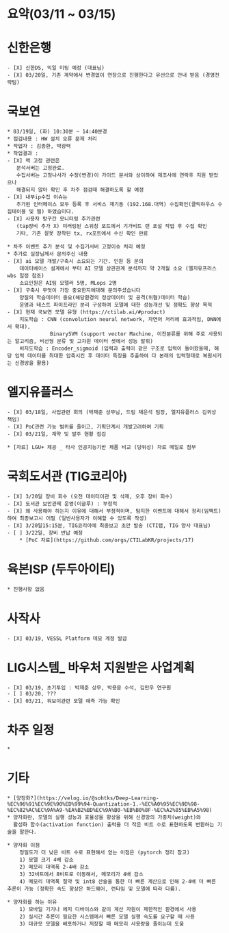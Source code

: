 # 요약(03/11 ~ 03/15)

# 신한은행
    - [X] 신한DS, 익일 미팅 예정 (대표님)
    - [X] 03/20일, 기존 계약에서 변경없이 연장으로 진행한다고 유선으로 안내 받음 (경영전략팀)

# 국보연 
    * 03/19일, (화) 10:30분 ~ 14:40분경 
    * 점검내용 : HW 설치 오류 문제 처리
    * 작업자 : 김종환, 박광력
    * 작업결과 : 
    - [X] 랙 고정 관련은 
       분석서버는 고정완료. 
       수집서버는 고정나사가 수정(변경)이 가이드 문서와 상이하여 제조사에 연락후 지원 받았으나 
       해결되지 않아 확인 후 차주 점검때 해결하도록 할 예정
    - [X] 내부ip수집 이슈는 
       추가된 인터페이스 모두 등록 후 서비스 재기동 (192.168.대역) 수집확인(클릭하우스 수집테이블 및 웹) 하였습미다.
    - [X] 사용자 망구간 모니터링 추가관련 
       (tap장비 추가 X) 미러링된 스위칭 포트에서 기가비트 랜 포설 작업 후 수집 확인
       기타, 기존 잘못 장착된 tx, rx포트에서 수신 확인 완료

    * 차주 이벤트 추가 분석 및 수집기서버 고정이슈 처리 예정
    * 추가로 실장님께서 문의주신 내용
    - [X] ai 모델 개발/구축시 소요되는 기간. 인원 등 문의
        데이터베이스 설계에서 부터 AI 모델 상관관계 분석까지 약 2개월 소요 (엘지유프러스 wbs 일정 참조)
        소요인원은 AI팀 모델러 5명, MLops 2명
    - [X] 구축시 무엇이 가장 중요한지에대해 문의주셨습니다
        양질의 학습데이터 중요(해당환경의 정상데이터 및 공격(위협)데이터 학습)
        운영과 테스트 파이프라인 분리 구성하여 모델에 대한 성능개선 및 정확도 향상 목적
    - [X] 현재 국보연 모델 유형 (https://ctilab.ai/#product)
        지도학습 : CNN (convolution neural network, 자연어 처리에 효과적임, DNN에서 확대), 
                  BinarySVM (support vector Machine, 이진분류를 위해 주로 사용되는 알고리즘, 비선형 분류 및 고차원 데이터 셋에서 성능 발휘)
        비지도학습 : Encoder_sigmoid (입력과 출력이 같은 구조로 입력이 들어왔을때, 해당 입력 데이터를 최대한 압축시킨 후 데이터 특징을 추출하여 다 본래의 입력형태로 복원시키는 신경망을 활용)

# 엘지유플러스
    - [X] 03/18일, 사업관련 회의 (박재준 상무님, 드림 채은석 팀장, 엘지유플러스 김귀성 책임)
    - [X] PoC관련 가능 범위를 줄이고, 기획단계시 개발고려하여 기획
    - [X] 03/21일, 계약 및 발주 현황 점검

    * [자료] LGU+ 제공 _ 타사 인공지능기반 제품 비교 (당위성) 자료 메일로 첨부

# 국회도서관 (TIG코리아)
    - [X] 3/20일 장비 회수 (오전 데이터이관 및 삭제, 오후 장비 회수)
    - [X] 도서관 보안관제 운영(이글루) : 부정적
    - [X] 왜 사용해야 하는지 이유에 대해서 부정적이며, 탐지한 이벤트에 대해서 정리(임팩트) 하여 최종보고시 어필 (일반사용자가 이해할 수 있도록 작성)
    - [X] 3/20일15:15분, TIG코리아에 최종보고 초안 발송 (CTI랩, TIG 양사 대표님)
    - [ ] 3/22일, 장비 반납 예정 
        * [PoC 자료](https://github.com/orgs/CTILabKR/projects/17)

# 육본ISP (두두아이티)
    * 진행사항 없음

# 사작사
    - [X] 03/19, VESSL Platform 데모 계정 발급 

# LIG시스템_ 바우처 지원받은 사업계획
    - [X] 03/19, 초기투입 : 박재준 상무, 박용문 수석, 김민우 연구원
    - [ ] 03/20, ???
    - [X] 03/21, 워보이관련 모델 예측 가능 확인

# 차주 일정
    * 


# 기타
    * [양장화?](https://velog.io/@sohtks/Deep-Learning-%EC%96%91%EC%9E%90%ED%99%94-Quantization-1.-%EC%A0%95%EC%9D%98-%EC%82%AC%EC%9A%A9-%EA%B2%BD%EC%9A%B0-%EB%B0%8F-%EC%A2%85%EB%A5%98)
    * 양자화란, 모델의 실행 성능과 효율성을 향상을 위해 신경망의 가중치(weight)와 
      활성화 함수(activation function) 출력을 더 작은 비트 수로 표현하도록 변환하는 기술을 말한다.

    * 양자화 이점
        정밀도가 더 낮은 비트 수로 표현해서 얻는 이점은 (pytorch 정리 참고)
        1) 모델 크기 4배 감소
        2) 메모리 대역폭 2-4배 감소
        3) 32비트에서 8비트로 이동해서, 메모리가 4배 감소
        4) 메모리 대역폭 절약 및 int8 산술을 통한 더 빠른 계산으로 인해 2-4배 더 빠른 추론이 가능 (정확한 속도 향상은 하드웨어, 런타임 및 모델에 따라 다름).

    * 양자화를 하는 이유
        1) 모바일 기기나 에지 디바이스와 같이 계산 자원이 제한적인 환경에서 사용
        2) 실시간 추론이 필요한 시스템에서 빠른 모델 실행 속도를 요구할 때 사용
        3) 대규모 모델을 배포하거나 저장할 때 메모리 사용량을 줄이는데 도움
